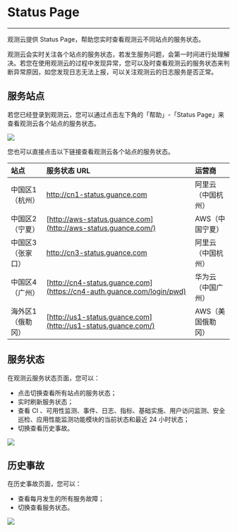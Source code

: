 # Status Page
---

观测云提供 Status Page，帮助您实时查看观测云不同站点的服务状态。

观测云会实时关注各个站点的服务状态，若发生服务问题，会第一时间进行处理解决。若您在使用观测云的过程中发现异常，您可以及时查看观测云的服务状态来判断异常原因，如您发现日志无法上报，可以关注观测云的日志服务是否正常。

## 服务站点

若您已经登录到观测云，您可以通过点击左下角的「帮助」-「Status Page」来查看观测云各个站点的服务状态。

![](img/6.status_page_1.png)

您也可以直接点击以下链接查看观测云各个站点的服务状态。

| 站点              | 服务状态 URL                                                 | 运营商             |
| :---------------- | :----------------------------------------------------------- | :----------------- |
| 中国区1（杭州）   | http://cn1-status.guance.com                                 | 阿里云（中国杭州） |
| 中国区2（宁夏）   | [http://aws-status.guance.com](http://aws-status.guance.com/) | AWS（中国宁夏）    |
| 中国区3（张家口） | http://cn3-status.guance.com                                 | 阿里云（中国杭州） |
| 中国区4（广州）   | [http://cn4-status.guance.com](https://cn4-auth.guance.com/login/pwd) | 华为云（中国广州） |
| 海外区1（俄勒冈） | [http://us1-status.guance.com](http://us1-status.guance.com/) | AWS（美国俄勒冈）  |

## 服务状态

在观测云服务状态页面，您可以：

- 点击切换查看所有站点的服务状态；
- 实时刷新服务状态；
- 查看 CI 、可用性监测、事件、日志、指标、基础实施、用户访问监测、安全巡检、应用性能监测功能模块的当前状态和最近 24 小时状态；
- 切换查看历史事故。

![](img/6.status_page_2.png)

## 历史事故

在历史事故页面，您可以：

- 查看每月发生的所有服务故障；
- 切换查看服务状态。



![](img/6.status_page_3.png)










